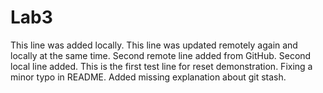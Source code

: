 # Lab3
This line was added locally.
This line was updated remotely again and locally at the same time.
Second remote line added from GitHub.
Second local line added.
This is the first test line for reset demonstration.
Fixing a minor typo in README.
Added missing explanation about git stash.
